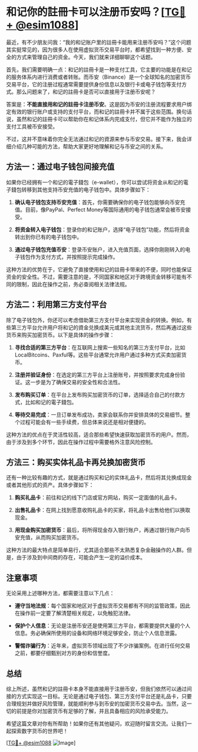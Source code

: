 # 和记你的註冊卡可以注册币安吗？[[TG💪+ @esim1088](https://t.me/s/esim1088)]

最近，有不少朋友问我：“我的和记账户里的註冊卡能用来注册币安吗？”这个问题其实挺常见的，因为很多人在使用虚拟货币交易平台时，都希望找到一种方便、安全的方式来管理自己的资金。今天，我们就来详细聊聊这个话题。

首先，我们需要明确一点：和记的註冊卡是一种支付工具，它主要的功能是在和记的服务体系内进行消费或者转账。而币安（Binance）是一个全球知名的加密货币交易平台，它的注册过程通常需要提供身份信息以及银行卡或电子钱包等支付方式。那么问题来了，和记的註冊卡是否可以直接用于注册币安呢？

答案是：**不能直接用和记的註冊卡注册币安**。这是因为币安的注册流程要求用户绑定有效的银行账户或支持的支付平台，而和记的註冊卡并不属于这些范围。换句话说，虽然和记的註冊卡可以帮助你在和记体系内完成支付，但它并不能作为独立的支付工具被币安接受。

不过，这并不意味着你完全无法通过和记的資源来参与币安交易。接下来，我会详细介绍几种可能的方法，帮助大家更好地理解和记与币安之间的关系。

## 方法一：通过电子钱包间接充值

如果你已经拥有一个和记的電子錢包（e-wallet），你可以尝试将资金从和记的電子錢包转移到其他支持币安充值的电子钱包中。具体步骤如下：

1. **确认电子钱包支持币安充值**：首先，你需要确保你的电子钱包能够向币安充值。目前，像PayPal、Perfect Money等国际通用的电子钱包通常会被币安接受。
   
2. **将资金转入电子钱包**：登录你的和记账户，选择“电子钱包”功能，然后将资金转出到你已有的电子钱包中。

3. **通过电子钱包充值币安**：登录币安账户，进入充值页面，选择你刚刚转入的电子钱包作为支付方式，并按照提示完成操作。

这种方法的优势在于，它避免了直接使用和记的註冊卡带来的不便，同时也能保证资金的安全性。不过，需要注意的是，不同国家和地区对于跨境资金转移可能有不同的限制，因此在操作之前，务必查阅相关法律法规。

## 方法二：利用第三方支付平台

除了电子钱包外，你还可以考虑借助第三方支付平台来实现资金的转换。例如，有些第三方平台允许用户将和记的資金兑换成美元或其他主流货币，然后再通过这些货币来购买加密货币。以下是具体的操作步骤：

1. **寻找合适的第三方平台**：在互联网上搜索一些知名的第三方支付平台，比如LocalBitcoins、Paxful等。这些平台通常允许用户通过多种方式买卖加密货币。

2. **注册并验证身份**：在选定的第三方平台上注册账号，并按照要求完成身份验证。这一步是为了确保交易的安全性和合法性。

3. **发布购买订单**：在平台上发布购买加密货币的订单，选择适合自己的付款方式，比如和记的電子錢包。

4. **等待交易完成**：一旦订单发布成功，卖家会联系你并安排具体的交易细节。整个过程可能会有一些手续费，但总体来说还是相对便捷的。

这种方法的优点在于灵活性较高，适合那些希望快速获取加密货币的用户。然而，由于涉及到多个环节，因此在操作过程中需要格外注意风险控制。

## 方法三：购买实体礼品卡再兑换加密货币

还有一种比较有趣的方式，就是通过购买和记的实体礼品卡，然后将其兑换成现金或者其他形式的资产。具体步骤如下：

1. **购买礼品卡**：前往和记的线下门店或官方网站，购买一定面值的礼品卡。

2. **出售礼品卡**：在网上找到愿意收购礼品卡的买家，将礼品卡出售给他们以换取现金。

3. **用现金购买加密货币**：最后，将所得现金存入银行账户，再通过银行账户向币安充值，从而购买加密货币。

这种方法的最大特点是简单易行，尤其适合那些不太熟悉复杂金融操作的人群。但是，由于涉及到中间商的存在，可能会产生一定的溢价成本。

## 注意事项

无论采用上述哪种方法，都需要注意以下几点：

- **遵守当地法规**：每个国家和地区对于虚拟货币交易都有不同的监管政策，因此在操作前一定要了解清楚相关规定，以免触犯法律。

- **保护个人信息**：无论是注册币安还是使用第三方平台，都需要提供大量的个人信息。务必确保所使用的设备和网络环境足够安全，防止个人信息泄露。

- **警惕诈骗行为**：近年来，虚拟货币领域出现了不少诈骗案例。在进行任何交易之前，都要仔细甄别对方的身份和信誉度。

## 总结

综上所述，虽然和记的註冊卡本身不能直接用于注册币安，但我们依然可以通过间接的方式实现这一目标。无论是通过电子钱包、第三方支付平台还是礼品卡，只要合理规划并做好风险管理，就能顺利参与到币安的加密货币交易中去。当然，这一切的前提是你对加密货币有足够的了解，并且具备相应的风险承受能力。

希望这篇文章对你有所帮助！如果你还有其他疑问，欢迎随时留言交流。让我们一起探索数字货币的世界吧！

[[TG💪+ @esim1088](https://t.me/s/esim1088) ![Image](https://i.postimg.cc/4NQfJmqS/Snipaste-2025-05-13-00-14-12.png)]